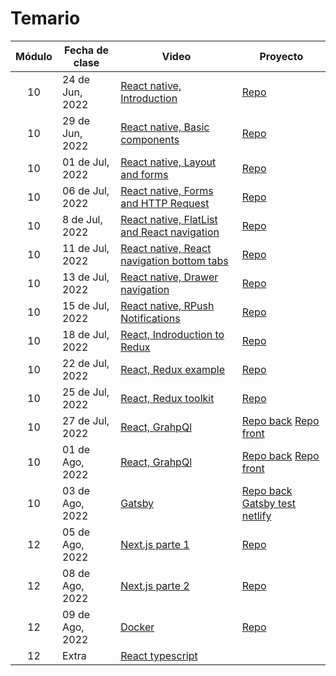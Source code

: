 # Temario

| Módulo | Fecha de clase  | Video                                                                                                                          | Proyecto                                                                                                    |
| :----: | --------------- | ------------------------------------------------------------------------------------------------------------------------------ | ----------------------------------------------------------------------------------------------------------- |
|   10   | 24 de Jun, 2022 | [React native, Introduction](https://makeitreal.s3.amazonaws.com/videos/87899411232/2022-06-25/8TEvzolN0.mp4)                  | [Repo](projects/react-native-app1)                                                                          |
|   10   | 29 de Jun, 2022 | [React native, Basic components](https://makeitreal.s3.amazonaws.com/videos/87899411232/2022-06-30/1oVbMQ4VD.mp4)              | [Repo](projects/react-native-app1)                                                                          |
|   10   | 01 de Jul, 2022 | [React native, Layout and forms](https://makeitreal.s3.amazonaws.com/videos/87899411232/2022-07-02/2aLh54QpN.mp4)              | [Repo](projects/react-native-app1)                                                                          |
|   10   | 06 de Jul, 2022 | [React native, Forms and HTTP Request](https://makeitreal.s3.amazonaws.com/videos/87899411232/2022-07-07/SpitbVbqC.mp4)        | [Repo](projects/react-native-app1)                                                                          |
|   10   | 8 de Jul, 2022  | [React native, FlatList and React navigation](https://makeitreal.s3.amazonaws.com/videos/87899411232/2022-07-09/9knko0I54.mp4) | [Repo](projects/react-native-app1)                                                                          |
|   10   | 11 de Jul, 2022 | [React native, React navigation bottom tabs](https://makeitreal.s3.amazonaws.com/videos/87899411232/2022-07-13/sKmeShtIx.mp4)  | [Repo](projects/react-native-app1)                                                                          |
|   10   | 13 de Jul, 2022 | [React native, Drawer navigation](https://makeitreal.s3.amazonaws.com/videos/87899411232/2022-07-14/wpWaBKv1-.mp4)             | [Repo](projects/react-native-app1)                                                                          |
|   10   | 15 de Jul, 2022 | [React native, RPush Notifications](https://makeitreal.s3.amazonaws.com/videos/87899411232/2022-07-16/BxbFWL_KD.mp4)           | [Repo](projects/react-native-app1)                                                                          |
|   10   | 18 de Jul, 2022 | [React, Indroduction to Redux](https://makeitreal.s3.amazonaws.com/videos/87899411232/2022-07-19/wxreJPz-s.mp4)                | [Repo](projects/app-redux)                                                                                  |
|   10   | 22 de Jul, 2022 | [React, Redux example](https://makeitreal.s3.amazonaws.com/videos/87899411232/2022-07-23/vRsxnr_gw.mp4)                        | [Repo](projects/app-redux)                                                                                  |
|   10   | 25 de Jul, 2022 | [React, Redux toolkit](https://makeitreal.s3.amazonaws.com/videos/87899411232/2022-07-26/WNqQCKS3Z.mp4)                        | [Repo](projects/consumer-api-graphql)                                                                       |
|   10   | 27 de Jul, 2022 | [React, GrahpQl](https://us02web.zoom.us/j/89844846949?pwd=d2hXbExzTmsxazVyWlcyVElwdmEyZz09)                                   | [Repo back](projects/api-graphql) [Repo front](projects/consumer-api-graphql)                               |
|   10   | 01 de Ago, 2022 | [React, GrahpQl](https://makeitreal.s3.amazonaws.com/videos/87899411232/2022-08-02/AvFKmn4Zb.mp4)                              | [Repo back](projects/api-graphql) [Repo front](projects/consumer-api-graphql)                               |
|   10   | 03 de Ago, 2022 | [Gatsby](https://makeitreal.s3.amazonaws.com/videos/87899411232/2022-08-04/2aAVebXgq.mp4)                                      | [Repo back](projects/api-graphql) [Gatsby test netlify](https://github.com/mariadriada/gatsby-test-netlify) |
|   12   | 05 de Ago, 2022 | [Next.js parte 1](https://makeitreal.s3.amazonaws.com/videos/87899411232/2022-08-06/ZwefGlCVH.mp4)                             | [Repo](projects/text-nextjs)                                                                                |
|   12   | 08 de Ago, 2022 | [Next.js parte 2](https://makeitreal.s3.amazonaws.com/videos/87899411232/2022-08-09/8SL3MPvGH.mp4)                             | [Repo](projects/text-nextjs)                                                                                |
|   12   | 09 de Ago, 2022 | [Docker](https://makeitreal.s3.amazonaws.com/videos/87899411232/2022-08-10/dgvy1S_GB.mp4)                                      | [Repo](projects/text-docker)                                                                                |
|   12   | Extra           | [React typescript](https://makeitreal.s3.amazonaws.com/videos/83064569493/2022-03-24/ep6PUAbs8.mp4)                            |                                                                                                             |

